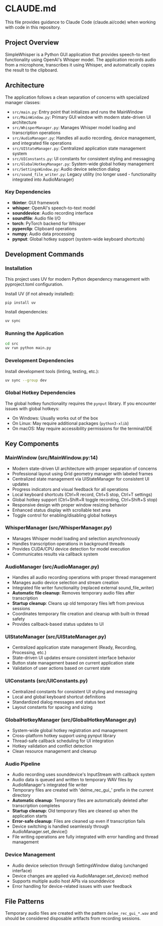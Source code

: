 # CLAUDE.md

This file provides guidance to Claude Code (claude.ai/code) when working with code in this repository.

## Project Overview

SimpleWhisper is a Python GUI application that provides speech-to-text functionality using OpenAI's Whisper model. The application records audio from a microphone, transcribes it using Whisper, and automatically copies the result to the clipboard.

## Architecture

The application follows a clean separation of concerns with specialized manager classes:

- `src/main.py`: Entry point that initializes and runs the MainWindow
- `src/MainWindow.py`: Primary GUI window with modern state-driven UI architecture
- `src/WhisperManager.py`: Manages Whisper model loading and transcription operations
- `src/AudioManager.py`: Handles all audio recording, device management, and integrated file operations
- `src/UIStateManager.py`: Centralized application state management system
- `src/UIConstants.py`: UI constants for consistent styling and messaging
- `src/GlobalHotkeyManager.py`: System-wide global hotkey management
- `src/SettingsWindow.py`: Audio device selection dialog
- `src/sound_file_writer.py`: Legacy utility (no longer used - functionality integrated into AudioManager)

### Key Dependencies
- **tkinter**: GUI framework
- **whisper**: OpenAI's speech-to-text model
- **sounddevice**: Audio recording interface
- **soundfile**: Audio file I/O
- **torch**: PyTorch backend for Whisper
- **pyperclip**: Clipboard operations
- **numpy**: Audio data processing
- **pynput**: Global hotkey support (system-wide keyboard shortcuts)

## Development Commands

### Installation
This project uses UV for modern Python dependency management with pyproject.toml configuration.

Install UV (if not already installed):
```bash
pip install uv
```

Install dependencies:
```bash
uv sync
```

### Running the Application
```bash
cd src
uv run python main.py
```

### Development Dependencies
Install development tools (linting, testing, etc.):
```bash
uv sync --group dev
```

### Global Hotkey Dependencies
The global hotkey functionality requires the `pynput` library. If you encounter issues with global hotkeys:
- On Windows: Usually works out of the box
- On Linux: May require additional packages (`python3-xlib`)
- On macOS: May require accessibility permissions for the terminal/IDE

## Key Components

### MainWindow (src/MainWindow.py:14)
- Modern state-driven UI architecture with proper separation of concerns
- Professional layout using Grid geometry manager with labeled frames
- Centralized state management via UIStateManager for consistent UI updates  
- Progress indicators and visual feedback for all operations
- Local keyboard shortcuts (Ctrl+R record, Ctrl+S stop, Ctrl+T settings)
- Global hotkey support (Ctrl+Shift+R toggle recording, Ctrl+Shift+S stop)
- Responsive design with proper window resizing behavior
- Enhanced status display with scrollable text area
- Toggle control for enabling/disabling global hotkeys

### WhisperManager (src/WhisperManager.py)
- Manages Whisper model loading and selection asynchronously
- Handles transcription operations in background threads
- Provides CUDA/CPU device detection for model execution
- Communicates results via callback system

### AudioManager (src/AudioManager.py)
- Handles all audio recording operations with proper thread management
- Manages audio device selection and stream creation
- Integrated file writer functionality (replaced external sound_file_writer)
- **Automatic file cleanup**: Removes temporary audio files after transcription
- **Startup cleanup**: Cleans up old temporary files left from previous sessions
- Coordinates temporary file creation and cleanup with built-in thread safety
- Provides callback-based status updates to UI

### UIStateManager (src/UIStateManager.py)
- Centralized application state management (Ready, Recording, Processing, etc.)
- State-driven UI updates ensure consistent interface behavior
- Button state management based on current application state
- Validation of user actions based on current state

### UIConstants (src/UIConstants.py)
- Centralized constants for consistent UI styling and messaging
- Local and global keyboard shortcut definitions
- Standardized dialog messages and status text
- Layout constants for spacing and sizing

### GlobalHotkeyManager (src/GlobalHotkeyManager.py)
- System-wide global hotkey registration and management
- Cross-platform hotkey support using pynput library
- Thread-safe callback scheduling for UI integration
- Hotkey validation and conflict detection
- Clean resource management and cleanup

### Audio Pipeline
- Audio recording uses sounddevice's InputStream with callback system
- Audio data is queued and written to temporary WAV files by AudioManager's integrated file writer
- Temporary files are created with 'delme_rec_gui_' prefix in the current directory
- **Automatic cleanup**: Temporary files are automatically deleted after transcription completes
- **Startup cleanup**: Old temporary files are cleaned up when the application starts
- **Error-safe cleanup**: Files are cleaned up even if transcription fails
- Device switching is handled seamlessly through AudioManager.set_device()
- File writing operations are fully integrated with error handling and thread management

### Device Management
- Audio device selection through SettingsWindow dialog (unchanged interface)
- Device changes are applied via AudioManager.set_device() method
- Supports multiple audio host APIs via sounddevice
- Error handling for device-related issues with user feedback

## File Patterns

Temporary audio files are created with the pattern `delme_rec_gui_*.wav` and should be considered disposable artifacts from recording sessions.
